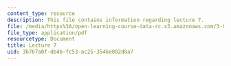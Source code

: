 ```yaml
---
content_type: resource
description: This file contains information regarding lecture 7.
file: /media/https%3A/open-learning-course-data-rc.s3.amazonaws.com/3-024-electronic-optical-and-magnetic-properties-of-materials-spring-2013/3b767a0fdb4bfc53ac253546e002d8a7_MIT3_024S13_2012lec7.pdf
file_type: application/pdf
resourcetype: Document
title: Lecture 7
uid: 3b767a0f-db4b-fc53-ac25-3546e002d8a7
---
```


